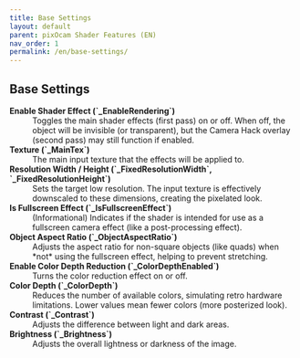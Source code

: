 ```yaml
---
title: Base Settings
layout: default
parent: pixOcam Shader Features (EN)
nav_order: 1
permalink: /en/base-settings/
---
```


## Base Settings

<dl>
  <dt><strong>Enable Shader Effect (`_EnableRendering`)</strong></dt>
  <dd>Toggles the main shader effects (first pass) on or off. When off, the object will be invisible (or transparent), but the Camera Hack overlay (second pass) may still function if enabled.</dd>

  <dt><strong>Texture (`_MainTex`)</strong></dt>
  <dd>The main input texture that the effects will be applied to.</dd>

  <dt><strong>Resolution Width / Height (`_FixedResolutionWidth`, `_FixedResolutionHeight`)</strong></dt>
  <dd>Sets the target low resolution. The input texture is effectively downscaled to these dimensions, creating the pixelated look.</dd>

  <dt><strong>Is Fullscreen Effect (`_IsFullscreenEffect`)</strong></dt>
  <dd>(Informational) Indicates if the shader is intended for use as a fullscreen camera effect (like a post-processing effect).</dd>

  <dt><strong>Object Aspect Ratio (`_ObjectAspectRatio`)</strong></dt>
  <dd>Adjusts the aspect ratio for non-square objects (like quads) when *not* using the fullscreen effect, helping to prevent stretching.</dd>

  <dt><strong>Enable Color Depth Reduction (`_ColorDepthEnabled`)</strong></dt>
  <dd>Turns the color reduction effect on or off.</dd>

  <dt><strong>Color Depth (`_ColorDepth`)</strong></dt>
  <dd>Reduces the number of available colors, simulating retro hardware limitations. Lower values mean fewer colors (more posterized look).</dd>

  <dt><strong>Contrast (`_Contrast`)</strong></dt>
  <dd>Adjusts the difference between light and dark areas.</dd>

  <dt><strong>Brightness (`_Brightness`)</strong></dt>
  <dd>Adjusts the overall lightness or darkness of the image.</dd>
</dl> 
